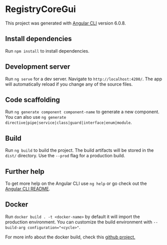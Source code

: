 # RegistryCoreGui

This project was generated with [Angular CLI](https://github.com/angular/angular-cli) version 6.0.8.

## Install dependencies 

Run `npm install` to install dependencies.  

## Development server

Run `ng serve` for a dev server. Navigate to `http://localhost:4200/`. The app will automatically reload if you change any of the source files.

## Code scaffolding

Run `ng generate component component-name` to generate a new component. You can also use `ng generate directive|pipe|service|class|guard|interface|enum|module`.

## Build

Run `ng build` to build the project. The build artifacts will be stored in the `dist/` directory. Use the `--prod` flag for a production build.

## Further help

To get more help on the Angular CLI use `ng help` or go check out the [Angular CLI README](https://github.com/angular/angular-cli/blob/master/README.md).

## Docker

Run `docker build . -t <docker-name>` by default it will import the production environment. You can customize the build environment with  `--build-arg configuration="<cycle>"`.

For more info about the docker build, check this [github project.](https://github.com/tiangolo/medium-posts/tree/master/angular-in-docker)

